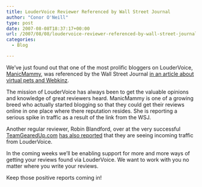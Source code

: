 ```yaml
---
title: LouderVoice Reviewer Referenced by Wall Street Journal
author: "Conor O'Neill"
type: post
date: 2007-08-08T18:37:17+00:00
url: /2007/08/08/loudervoice-reviewer-referenced-by-wall-street-journal/
categories:
  - Blog

---
```

We&#8217;ve just found out that one of the most prolific bloggers on LouderVoice, [ManicMammy][1], was referenced by the Wall Street Journal [in an article about virtual pets and Webkinz][2].

The mission of LouderVoice has always been to get the valuable opinions and knowledge of great reviewers heard. ManicMammy is one of a growing breed who actually started blogging so that they could get their reviews online in one place where there reputation resides. She is reporting a serious spike in traffic as a result of the link from the WSJ.

Another regular reviewer, Robin Blandford, over at the very successful [TeamGearedUp.com][3] [has also reported][4] that they are seeing incoming traffic from LouderVoice.

In the coming weeks we&#8217;ll be enabling support for more and more ways of getting your reviews found via LouderVoice. We want to work with you no matter where you write your reviews.

Keep those positive reports coming in!

 [1]: http://manicmammy.wordpress.com/2007/08/02/review-of-webkinz/
 [2]: http://online.wsj.com/public/article/SB118608426576986418.html
 [3]: http://blog.teamgearedup.com/2007/05/review-of-quechua-bionnassay-trousers.html
 [4]: http://twitter.com/robinb/statuses/173547812